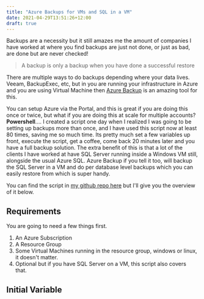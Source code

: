 ```yaml
---
title: "Azure Backups for VMs and SQL in a VM"
date: 2021-04-29T13:51:26+12:00
draft: true
---
```


Backups are a necessity but it still amazes me the amount of companies I have worked at where you find backups are just not done, or just as bad, are done but are never checked!

> A backup is only a backup when you have done a successful restore

There are multiple ways to do backups depending where your data lives.  Veeam, BackupExec, etc, but in you are running your infrastructure in Azure and you are using Virtual Machine then [Azure Backup](https://docs.microsoft.com/en-us/azure/backup/backup-overview) is an amazing tool for this.

You can setup Azure via the Portal, and this is great if you are doing this once or twice, but what if you are doing this at scale for multiple accounts?   **Powershell**....  I created a script one day when I realized I was going to be setting up backups more than once, and I have used this script now at least 80 times, saving me so much time.  Its pretty much set a few variables up front, execute the script, get a coffee, come back 20 minutes later and you have a full backup solution.   The extra benefit of this is that a lot of the clients I have worked at have SQL Server running inside a Windows VM still, alongside the usual Azure SQL.  Azure Backup if you tell it too, will backup the SQL Server in a VM and do per database level backups which you can easily restore from which is super handy.

You can find the script in [my github repo here](https://github.com/andyr8939/Powershell/blob/master/azure/Setup-AzureVMBackups.ps1) but I'll give you the overview of it below.

## Requirements

You are going to need a few things first.
1. An Azure Subscription
2. A Resource Group
3. Some Virtual Machines running in the resource group, windows or linux, it doesn't matter.
4. Optional but if you have SQL Server on a VM, this script also covers that.

## Initial Variable